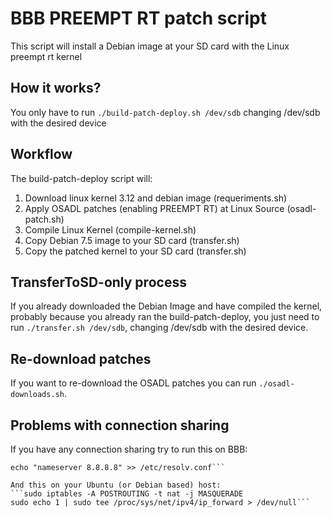 BBB PREEMPT RT patch script
===========================
This script will install a Debian image at your SD card with the Linux preempt rt kernel

How it works?
-------------
You only have to run ```./build-patch-deploy.sh /dev/sdb``` changing /dev/sdb with the desired device

Workflow
--------
The build-patch-deploy script will:

1. Download linux kernel 3.12 and debian image (requeriments.sh)
2. Apply OSADL patches (enabling PREEMPT RT) at Linux Source (osadl-patch.sh)
3. Compile Linux Kernel (compile-kernel.sh)
4. Copy Debian 7.5 image to your SD card (transfer.sh)
5. Copy the patched kernel to your SD card (transfer.sh)


TransferToSD-only process
-------------------------
If you already downloaded the Debian Image and have compiled the kernel, probably because you already ran the build-patch-deploy, you just need to run ```./transfer.sh /dev/sdb```, changing /dev/sdb with the desired device.

Re-download patches
-------------------
If you want to re-download the OSADL patches you can run ```./osadl-downloads.sh```.

Problems with connection sharing
--------------------------------
If you have any connection sharing try to run this on BBB:
```/sbin/route add default gw 192.168.7.1
echo "nameserver 8.8.8.8" >> /etc/resolv.conf```

And this on your Ubuntu (or Debian based) host:
```sudo iptables -A POSTROUTING -t nat -j MASQUERADE
sudo echo 1 | sudo tee /proc/sys/net/ipv4/ip_forward > /dev/null```
